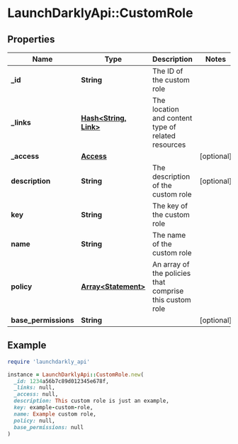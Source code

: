 # LaunchDarklyApi::CustomRole

## Properties

| Name | Type | Description | Notes |
| ---- | ---- | ----------- | ----- |
| **_id** | **String** | The ID of the custom role |  |
| **_links** | [**Hash&lt;String, Link&gt;**](Link.md) | The location and content type of related resources |  |
| **_access** | [**Access**](Access.md) |  | [optional] |
| **description** | **String** | The description of the custom role | [optional] |
| **key** | **String** | The key of the custom role |  |
| **name** | **String** | The name of the custom role |  |
| **policy** | [**Array&lt;Statement&gt;**](Statement.md) | An array of the policies that comprise this custom role |  |
| **base_permissions** | **String** |  | [optional] |

## Example

```ruby
require 'launchdarkly_api'

instance = LaunchDarklyApi::CustomRole.new(
  _id: 1234a56b7c89d012345e678f,
  _links: null,
  _access: null,
  description: This custom role is just an example,
  key: example-custom-role,
  name: Example custom role,
  policy: null,
  base_permissions: null
)
```

